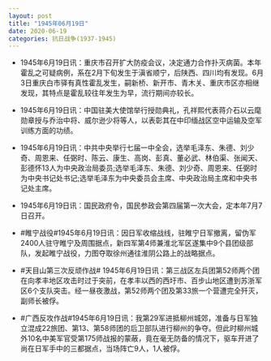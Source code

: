 ```yaml
---
layout: post
title: "1945年06月19日"
date: 2020-06-19
categories: 抗日战争(1937-1945)
---
```


<meta name="referrer" content="no-referrer" />

- 1945年6月19日讯：重庆市召开扩大防疫会议，决定通力合作扑灭病菌。本年霍乱之可疑病例，系在2月下旬发生于滇省顺宁，后陕西、四川均有发现。6月3日重庆白市驿有真性霍乱发生，嗣新桥、新开市、青木关、重庆市区亦相继发现，其特点是霍乱较往年发生为早，流行期间亦较长。 

- 1945年6月19日讯：中国驻美大使馆举行授勋典礼，孔祥熙代表蒋介石以云麾勋章授与乔治中将、威尔逊少将等人，以表彰其在中印缅战区空中运输及空军训练方面的功绩。 

- 1945年6月19日讯：中共中央举行七届一中全会，选举毛泽东、朱德、刘少奇、周恩来、任弼时、陈云、康生、高岗、彭真、董必武、林伯渠、张闻天、彭德怀13人为中央政治局委员;选举毛泽东、朱德、刘少奇、周恩来、任弼时为中央书记处书记;选举毛泽东为中央委员会主席、中央政治局主席和中央书记处主席。 

- 1945年6月19日讯：国民政府令，国民参政会第四届第一次大会，定本年7月7日召开。 

- #睢宁战役#1945年6月19日讯：因日军收缩战线，驻睢宁日军撤离，留伪军2400人驻守睢宁及周围据点，新四军第4师兼淮北军区遂集中9个县团级部队，发起睢宁战役，力图夺取徐州通往淮阴公路上的战略据点。 

- #天目山第三次反顽作战# 1945年6月19日讯：第三战区左兵团第52师两个团在向孝丰地区攻击时过于突前，在孝丰以西的西圩市、百步山地区遭到苏浙军区6个支队突击。经一昼夜激战，第52师两个团及第33旅一个营遭完全歼灭，副师长被俘。 

- #广西反攻作战#1945年6月19日讯：我第29军进抵柳州城郊，准备与日军独立混成22旅团、第13、第58师团的后卫部队进行柳州的争夺。但此时柳州城外10名中美军官受第175师战报的蒙蔽，竟在毫无防备的情况下，驱车开进了尚在日军手中的三都据点，当场阵亡9人，1人被俘。 

